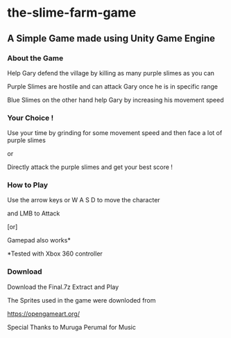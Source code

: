 # the-slime-farm-game

## A Simple Game made using Unity Game Engine 

### About the Game
Help Gary defend the village by killing as many purple slimes as you can

Purple Slimes are hostile and can attack Gary once he is in specific range

Blue Slimes on the other hand help Gary by increasing his movement speed

### Your Choice ! 

Use your time by grinding for some movement speed and then face a lot of purple slimes 

or 

Directly attack the purple slimes and get your best score !

### How to Play

Use the arrow keys or  W A S D to move the character 

and LMB to Attack

[or]

Gamepad also works* 

*Tested with Xbox 360 controller

### Download 
Download  the Final.7z
Extract and Play 


The Sprites used in the game were downloded from

https://opengameart.org/

Special Thanks to 
Muruga Perumal for Music 
